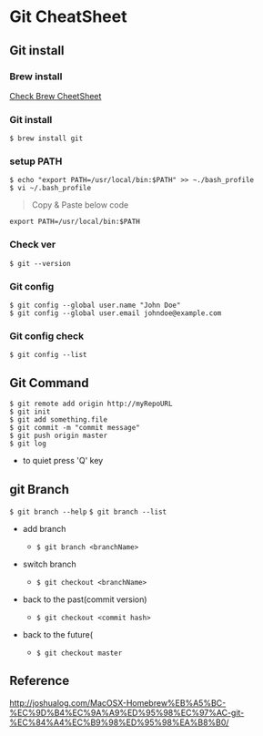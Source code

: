 # Git CheatSheet

## Git install
### Brew install
[Check Brew CheetSheet](https://github.com/liante0904/CheetSheetRepo/blob/master/Brew.md)

### Git install
``$ brew install git``

### setup PATH
``$ echo "export PATH=/usr/local/bin:$PATH" >> ~./bash_profile``  
``$ vi ~/.bash_profile``

> Copy & Paste below code
~~~
export PATH=/usr/local/bin:$PATH
~~~

### Check ver
``$ git --version``  

### Git config
``$ git config --global user.name "John Doe"``  
``$ git config --global user.email johndoe@example.com``  

### Git config check
``$ git config --list``  

## Git Command
``$ git remote add origin http://myRepoURL``  
``$ git init``  
``$ git add something.file``  
``$ git commit -m "commit message"``  
``$ git push origin master``  
``$ git log``  
- to quiet press 'Q' key

## git Branch

``$ git branch --help``
``$ git branch --list``
- add branch
  - ``$ git branch <branchName>``
- switch branch
  - ``$ git checkout <branchName>``

- back to the past(commit version)
  - ``$ git checkout <commit hash>``
- back to the future(
  - ``$ git checkout master``
## Reference
<http://joshualog.com/MacOSX-Homebrew%EB%A5%BC-%EC%9D%B4%EC%9A%A9%ED%95%98%EC%97%AC-git-%EC%84%A4%EC%B9%98%ED%95%98%EA%B8%B0/>